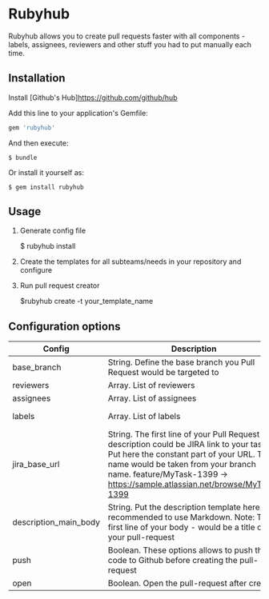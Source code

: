 # Rubyhub

Rubyhub allows you to create pull requests faster with all сomponents - labels, assignees, reviewers and other stuff you had to put manually each time.

## Installation

Install [Github's Hub]https://github.com/github/hub

Add this line to your application's Gemfile:

```ruby
gem 'rubyhub'
```

And then execute:

    $ bundle

Or install it yourself as:

    $ gem install rubyhub

## Usage

1. Generate config file

    $ rubyhub install

2. Create the templates for all subteams/needs in your repository and configure

2. Run pull request creator

    $rubyhub create -t your_template_name

## Configuration options
| Config                | Description                                                                                                                                                                                                                                             | Example                              |   |   |
|-----------------------|---------------------------------------------------------------------------------------------------------------------------------------------------------------------------------------------------------------------------------------------------------|--------------------------------------|---|---|
| base_branch           | String. Define the base branch you Pull Request would be targeted to                                                                                                                                                                                    | develop                              |   |   |
| reviewers             | Array. List of reviewers                                                                                                                                                                                                                                | - some_user - another_user           |   |   |
| assignees             | Array. List of assignees                                                                                                                                                                                                                                | - some_user - another_user           |   |   |
| labels                | Array. List of labels                                                                                                                                                                                                                                   | - needs_review - some_another_label  |   |   |
| jira_base_url         | String. The first line of your Pull Request description could be JIRA link to your task Put here the constant part of your URL. Task name would be taken from your branch name.  feature/MyTask-1399 -> https://sample.atlassian.net/browse/MyTask-1399 | https://sample.atlassian.net/browse/ |   |   |
| description_main_body | String. Put the description template here. We recommended to use Markdown.  Note: The first line of your body - would be a title of your pull-request                                                                                                   | Feature | RGWEB  Great moments!      |   |   |
| push                  | Boolean. These options allows to push the code to Github before creating the pull-request                                                                                                                                                               | true                                 |   |   |
| open                  | Boolean. Open the pull-request after creating                                                                                                                                                                                                           | true                                 |   |   |
